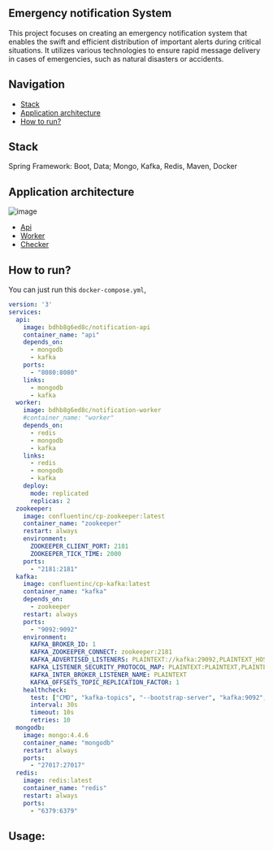Emergency notification System
-----------------------------
This project focuses on creating an emergency notification system that enables the swift and efficient distribution of important alerts during critical situations. It utilizes various technologies to ensure rapid message delivery in cases of emergencies, such as natural disasters or accidents.

Navigation
----------
* [Stack](https://github.com/smelovd/notification-api/edit/main/README.md#stack)
* [Application architecture](https://github.com/smelovd/notification-api/edit/main/README.md#application-architecture)
* [How to run?](https://github.com/smelovd/notification-api/tree/main#how-to-run)

Stack
------
Spring Framework: Boot, Data; Mongo, Kafka, Redis, Maven, Docker

Application architecture
-----------------------------
![image](https://github.com/smelovd/notification-api/assets/102801923/7247cc66-2724-4ef8-93a9-b58b0c0c67cc)

* [Api](https://github.com/smelovd/notification-api) <br />
* [Worker](https://github.com/smelovd/notification-worker) <br />
* [Checker](https://github.com/smelovd/notification-checker) <br />


How to run?
-----------------------------------------------------------------------
You can just run this `docker-compose.yml`, 

```yml
version: '3'
services:
  api:
    image: bdhb8g6ed8c/notification-api
    container_name: "api"
    depends_on:
      - mongodb
      - kafka
    ports:
      - "8080:8080"
    links:
      - mongodb
      - kafka
  worker:
    image: bdhb8g6ed8c/notification-worker
    #container_name: "worker"
    depends_on:
      - redis
      - mongodb
      - kafka
    links:
      - redis
      - mongodb
      - kafka
    deploy:
      mode: replicated
      replicas: 2
  zookeeper:
    image: confluentinc/cp-zookeeper:latest
    container_name: "zookeeper"
    restart: always
    environment:
      ZOOKEEPER_CLIENT_PORT: 2181
      ZOOKEEPER_TICK_TIME: 2000
    ports:
      - "2181:2181"
  kafka:
    image: confluentinc/cp-kafka:latest
    container_name: "kafka"
    depends_on:
      - zookeeper
    restart: always
    ports:
      - "9092:9092"
    environment:
      KAFKA_BROKER_ID: 1
      KAFKA_ZOOKEEPER_CONNECT: zookeeper:2181
      KAFKA_ADVERTISED_LISTENERS: PLAINTEXT://kafka:29092,PLAINTEXT_HOST://localhost:9092
      KAFKA_LISTENER_SECURITY_PROTOCOL_MAP: PLAINTEXT:PLAINTEXT,PLAINTEXT_HOST:PLAINTEXT
      KAFKA_INTER_BROKER_LISTENER_NAME: PLAINTEXT
      KAFKA_OFFSETS_TOPIC_REPLICATION_FACTOR: 1
    healthcheck:
      test: ["CMD", "kafka-topics", "--bootstrap-server", "kafka:9092", "--list"]
      interval: 30s
      timeout: 10s
      retries: 10
  mongodb:
    image: mongo:4.4.6
    container_name: "mongodb"
    restart: always
    ports:
      - "27017:27017"
  redis:
    image: redis:latest
    container_name: "redis"
    restart: always
    ports:
      - "6379:6379"
```

Usage:
------
